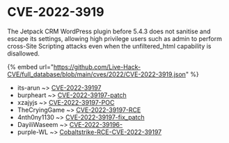 # CVE-2022-3919

The Jetpack CRM WordPress plugin before 5.4.3 does not sanitise and escape its settings, allowing high privilege users such as admin to perform cross-Site Scripting attacks even when the unfiltered_html capability is disallowed.

{% embed url="https://github.com/Live-Hack-CVE/full_database/blob/main/cves/2022/CVE-2022-3919.json" %}


* its-arun ~> [CVE-2022-39197](https://www.alice-snow.ru/2022/database/cve-2022-3919/cve-2022-39197-its-arun)
* burpheart ~> [CVE-2022-39197-patch](https://www.alice-snow.ru/2022/database/cve-2022-3919/cve-2022-39197-patch-burpheart)
* xzajyjs ~> [CVE-2022-39197-POC](https://www.alice-snow.ru/2022/database/cve-2022-3919/cve-2022-39197-poc-xzajyjs)
* TheCryingGame ~> [CVE-2022-39197-RCE](https://www.alice-snow.ru/2022/database/cve-2022-3919/cve-2022-39197-rce-thecryinggame)
* 4nth0ny1130 ~> [CVE-2022-39197-fix_patch](https://www.alice-snow.ru/2022/database/cve-2022-3919/cve-2022-39197-fix_patch-4nth0ny1130)
* DayiliWaseem ~> [CVE-2022-39196-](https://www.alice-snow.ru/2022/database/cve-2022-3919/cve-2022-39196--dayiliwaseem)
* purple-WL ~> [Cobaltstrike-RCE-CVE-2022-39197](https://www.alice-snow.ru/2022/database/cve-2022-3919/cobaltstrike-rce-cve-2022-39197-purple-wl)